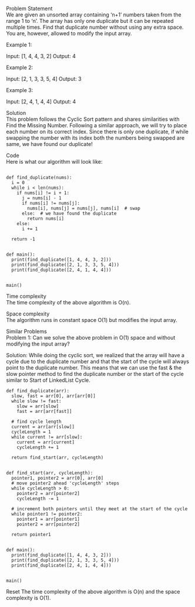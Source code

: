 Problem Statement \
We are given an unsorted array containing ‘n+1’ numbers taken from the range 1 to ‘n’. The array has only one duplicate but it can be repeated multiple times. Find that duplicate number without using any extra space. You are, however, allowed to modify the input array.

Example 1:

Input: [1, 4, 4, 3, 2]
Output: 4

Example 2:

Input: [2, 1, 3, 3, 5, 4]
Output: 3

Example 3:

Input: [2, 4, 1, 4, 4]
Output: 4

Solution \
This problem follows the Cyclic Sort pattern and shares similarities with Find the Missing Number. Following a similar approach, we will try to place each number on its correct index. Since there is only one duplicate, if while swapping the number with its index both the numbers being swapped are same, we have found our duplicate!

Code \
Here is what our algorithm will look like:
```

def find_duplicate(nums):
  i = 0
  while i < len(nums):
    if nums[i] != i + 1:
      j = nums[i] - 1
      if nums[i] != nums[j]:
        nums[i], nums[j] = nums[j], nums[i]  # swap
      else:  # we have found the duplicate
        return nums[i]
    else:
      i += 1

  return -1


def main():
  print(find_duplicate([1, 4, 4, 3, 2]))
  print(find_duplicate([2, 1, 3, 3, 5, 4]))
  print(find_duplicate([2, 4, 1, 4, 4]))


main()
```

Time complexity \
The time complexity of the above algorithm is O(n).

Space complexity \
The algorithm runs in constant space O(1) but modifies the input array.

Similar Problems \
Problem 1: Can we solve the above problem in O(1) space and without modifying the input array?

Solution: While doing the cyclic sort, we realized that the array will have a cycle due to the duplicate number and that the start of the cycle will always point to the duplicate number. This means that we can use the fast & the slow pointer method to find the duplicate number or the start of the cycle similar to Start of LinkedList Cycle.

```
def find_duplicate(arr):
  slow, fast = arr[0], arr[arr[0]]
  while slow != fast:
    slow = arr[slow]
    fast = arr[arr[fast]]

  # find cycle length
  current = arr[arr[slow]]
  cycleLength = 1
  while current != arr[slow]:
    current = arr[current]
    cycleLength += 1

  return find_start(arr, cycleLength)


def find_start(arr, cycleLength):
  pointer1, pointer2 = arr[0], arr[0]
  # move pointer2 ahead 'cycleLength' steps
  while cycleLength > 0:
    pointer2 = arr[pointer2]
    cycleLength -= 1

  # increment both pointers until they meet at the start of the cycle
  while pointer1 != pointer2:
    pointer1 = arr[pointer1]
    pointer2 = arr[pointer2]

  return pointer1


def main():
  print(find_duplicate([1, 4, 4, 3, 2]))
  print(find_duplicate([2, 1, 3, 3, 5, 4]))
  print(find_duplicate([2, 4, 1, 4, 4]))


main()
```

Reset
The time complexity of the above algorithm is O(n) and the space complexity is O(1).